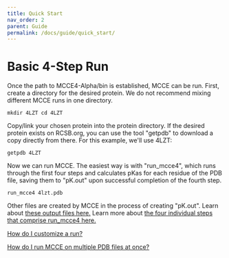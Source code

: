 ```yaml
---
title: Quick Start
nav_order: 2
parent: Guide
permalink: /docs/guide/quick_start/
---
```

# Basic 4-Step Run

Once the path to MCCE4-Alpha/bin is established, MCCE can be run. First, create a directory for the desired protein. We do not recommend mixing different MCCE runs in one directory.

`
mkdir 4LZT
cd 4LZT
`

Copy/link your chosen protein into the protein directory. If the desired protein exists on RCSB.org, you can use the tool "getpdb" to download a copy directly from there. For this example, we'll use 4LZT:

`
getpdb 4LZT
`

Now we can run MCCE. The easiest way is with "run_mcce4", which runs through the first four steps and calculates pKas for each residue of the PDB file, saving them to "pK.out" upon successful completion of the fourth step.

`
run_mcce4 4lzt.pdb
`

Other files are created by MCCE in the process of creating "pK.out". Learn about [these output files here.](https://mccewiki.levich.net/books/results/page/mcce-output-files) Learn more about [the four individual steps that comprise run_mcce4 here.](https://mccewiki.levich.net/books/mcce-tutorial-4lzt/page/calculate-pkas-of-lysozyme-mcce-steps-1-4)

[How do I customize a run?](https://mccewiki.levich.net/books/p-batch-tutorial/page/custom-mcce-runs-and-submit-shell)

[How do I run MCCE on multiple PDB files at once?](https://mccewiki.levich.net/books/p-batch-tutorial/page/how-do-i-run-multiple-proteins-at-once-p-batch-and-pro-batch)
